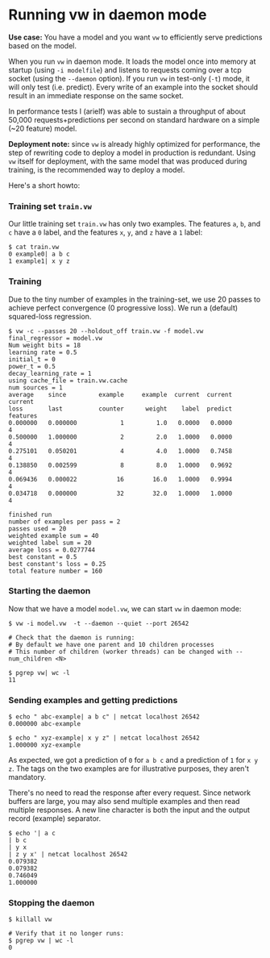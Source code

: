 # Running vw in daemon mode

**Use case:** You have a model and you want `vw` to efficiently serve predictions based on the model.

When you run `vw` in daemon mode.  It loads the model once into memory at startup (using `-i modelfile`) and listens to requests coming over a tcp socket (using the `--daemon` option). If you run `vw` in test-only (`-t`) mode, it will only test (i.e. predict).  Every write of an example into the socket should result in an immediate response on the same socket.

In performance tests I (arielf) was able to sustain a throughput of about 50,000 requests+predictions per second on standard hardware on a simple (~20 feature) model. 

**Deployment note:** since `vw` is already highly optimized for performance, the step of rewriting code to deploy a model in production is redundant. Using `vw` itself for deployment, with the same model that was produced during training, is the recommended way to deploy a model.

Here's a short howto:

### Training set `train.vw`
Our little training set `train.vw` has only two examples.  The features `a`, `b`, and `c` have a `0` label, and the features `x`, `y`, and `z` have a `1` label:

```
$ cat train.vw
0 example0| a b c
1 example1| x y z
```

### Training

Due to the tiny number of examples in the training-set, we use 20 passes to achieve perfect convergence (0 progressive loss). We run a (default) squared-loss regression.
```
$ vw -c --passes 20 --holdout_off train.vw -f model.vw
final_regressor = model.vw
Num weight bits = 18
learning rate = 0.5
initial_t = 0
power_t = 0.5
decay_learning_rate = 1
using cache_file = train.vw.cache
num sources = 1
average    since         example     example  current  current  current
loss       last          counter      weight    label  predict features
0.000000   0.000000            1         1.0   0.0000   0.0000        4
0.500000   1.000000            2         2.0   1.0000   0.0000        4
0.275101   0.050201            4         4.0   1.0000   0.7458        4
0.138850   0.002599            8         8.0   1.0000   0.9692        4
0.069436   0.000022           16        16.0   1.0000   0.9994        4
0.034718   0.000000           32        32.0   1.0000   1.0000        4

finished run
number of examples per pass = 2
passes used = 20
weighted example sum = 40
weighted label sum = 20
average loss = 0.0277744
best constant = 0.5
best constant's loss = 0.25
total feature number = 160
```

### Starting the daemon

Now that we have a model `model.vw`, we can start `vw` in daemon mode:

```
$ vw -i model.vw  -t --daemon --quiet --port 26542

# Check that the daemon is running:
# By default we have one parent and 10 children processes
# This number of children (worker threads) can be changed with --num_children <N>

$ pgrep vw| wc -l
11

```

### Sending examples and getting predictions

```
$ echo " abc-example| a b c" | netcat localhost 26542
0.000000 abc-example

$ echo " xyz-example| x y z" | netcat localhost 26542
1.000000 xyz-example
```
As expected, we got a prediction of `0` for `a b c` and a prediction of `1` for `x y z`.
The tags on the two examples are for illustrative purposes, they aren't mandatory.

There's no need to read the response after every request.  Since network buffers are large, you may also send multiple examples and then read multiple responses.  A new line character is both the input and the output record (example) separator.
```
$ echo '| a c
| b c
| y x
| z y x' | netcat localhost 26542
0.079382
0.079382
0.746049
1.000000
```

### Stopping the daemon
```
$ killall vw

# Verify that it no longer runs:
$ pgrep vw | wc -l
0
```
